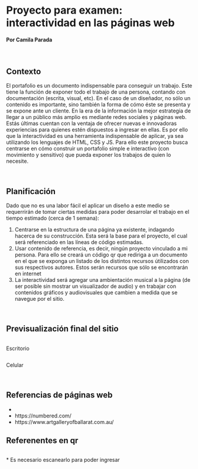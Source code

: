 <html>
    <body>
        <h1> Proyecto para examen: interactividad en las páginas web </h1>
        <!-- Buscar en "How to" de W3 -->
        <h4> Por Camila Parada </h4>
        <br>
        <h2> Contexto </h2>
          <p> El portafolio es un documento indispensable para conseguir un trabajo. Este tiene la función de exponer todo el trabajo de una persona, contando con documentación (escrita, visual, etc). En el caso de un diseñador, no sólo un contenido es importante, sino también la forma de cómo éste se presenta y se expone ante un cliente. En la era de la información la mejor estrategia de llegar a un público más amplio es mediante redes sociales y páginas web. Estás últimas cuentan con la ventaja de ofrecer nuevas e innovadoras experiencias para quienes estén dispuestos a ingresar en ellas. Es por ello que la interactividad es una herramienta indispensable de aplicar, ya sea utilizando los lenguajes de HTML, CSS y JS. Para ello este proyecto busca centrarse en cómo construir un portafolio simple e interactivo (con movimiento y sensitivo) que pueda exponer los trabajos de quien lo necesite.</p>
        <br>
        <h2> Planificación </h2>
          <p> Dado que no es una labor fácil el aplicar un diseño a este medio se requerrirán de tomar ciertas medidas para poder desarrolar el trabajo en el tiempo estimado (cerca de 1 semana):</p>
        <ol>
         <li> Centrarse en la estructura de una página ya existente, indagando hacerca de su construcción. Esta será la base para el proyecto, el cual será referenciado en las líneas de código estimadas.</li>
         <li> Usar contenido de referencia, es decir, ningún proyecto vinculado a mi persona. Para ello se creará un código qr que rediriga a un documento en el que se exponga un listado de los distintos recursos útilizados con sus respectivos autores. Estos serán recursos que sólo se encontrarán en internet </li>
         <li>La interactividad será agregar una ambientación musical a la página (de ser posible sin mostrar un visualizador de audio) y en trabajar con contenidos gráficos y audiovisuales que cambien a medida que se navegue por el sitio.</li>
        </ol>
        <br>
        <h2> Previsualización final del sitio </h2>
          <img src= "">
           <p> Escritorio </p>
          <img src= "">
           <p> Celular </p>
        <br>
        <h2> Referencias de páginas web </h2>
        <ul>
         <li> </li>
         <li> https://numbered.com/ </li>
         <li> https://www.artgalleryofballarat.com.au/ </li>
         </ul>  
        <h2> Referenentes en qr </h2>
          <img src= "">
          <p> * Es necesario escanearlo para poder ingresar </p>
    </body>
</html>
